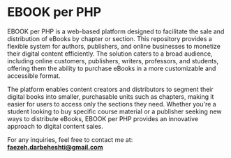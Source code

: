 # EBOOK per PHP

EBOOK per PHP is a web-based platform designed to facilitate the sale and distribution of eBooks by chapter or section. This repository provides a flexible system for authors, publishers, and online businesses to monetize their digital content efficiently. The solution caters to a broad audience, including online customers, publishers, writers, professors, and students, offering them the ability to purchase eBooks in a more customizable and accessible format.

The platform enables content creators and distributors to segment their digital books into smaller, purchasable units such as chapters, making it easier for users to access only the sections they need. Whether you're a student looking to buy specific course material or a publisher seeking new ways to distribute eBooks, EBOOK per PHP provides an innovative approach to digital content sales.

For any inquiries, feel free to contact me at:  **faezeh.darbeheshti@gmail.com**
